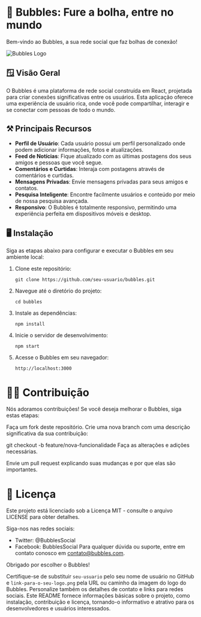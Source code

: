 # 🫧 Bubbles: Fure a bolha, entre no mundo
Bem-vindo ao Bubbles, a sua rede social que faz bolhas de conexão!

![Bubbles Logo](link-para-o-seu-logo.png)

## 🪟 Visão Geral

O Bubbles é uma plataforma de rede social construída em React, projetada para criar conexões significativas entre os usuários. Esta aplicação oferece uma experiência de usuário rica, onde você pode compartilhar, interagir e se conectar com pessoas de todo o mundo.

## ⚒️ Principais Recursos

- **Perfil de Usuário**: Cada usuário possui um perfil personalizado onde podem adicionar informações, fotos e atualizações.
- **Feed de Notícias**: Fique atualizado com as últimas postagens dos seus amigos e pessoas que você segue.
- **Comentários e Curtidas**: Interaja com postagens através de comentários e curtidas.
- **Mensagens Privadas**: Envie mensagens privadas para seus amigos e contatos.
- **Pesquisa Inteligente**: Encontre facilmente usuários e conteúdo por meio de nossa pesquisa avançada.
- **Responsivo**: O Bubbles é totalmente responsivo, permitindo uma experiência perfeita em dispositivos móveis e desktop.

## 🖥️ Instalação

Siga as etapas abaixo para configurar e executar o Bubbles em seu ambiente local:

1. Clone este repositório:

   ```git clone https://github.com/seu-usuario/bubbles.git```
   
3. Navegue até o diretório do projeto:
   
   ```cd bubbles```

4. Instale as dependências:
   
   ``` npm install ```

6. Inicie o servidor de desenvolvimento:

   ``` npm start ```

5. Acesse o Bubbles em seu navegador:
   
   ```http://localhost:3000```

# ✌🏻 Contribuição
Nós adoramos contribuições! Se você deseja melhorar o Bubbles, siga estas etapas:

Faça um fork deste repositório. Crie uma nova branch com uma descrição significativa da sua contribuição:

git checkout -b feature/nova-funcionalidade
Faça as alterações e adições necessárias.

Envie um pull request explicando suas mudanças e por que elas são importantes.

# 📃 Licença
Este projeto está licenciado sob a Licença MIT - consulte o arquivo LICENSE para obter detalhes.

Siga-nos nas redes sociais:
- Twitter: @BubblesSocial
- Facebook: BubblesSocial
Para qualquer dúvida ou suporte, entre em contato conosco em contato@bubbles.com.

Obrigado por escolher o Bubbles!

Certifique-se de substituir `seu-usuario` pelo seu nome de usuário no GitHub e `link-para-o-seu-logo.png` pela URL ou caminho da imagem do logo do Bubbles. Personalize também os detalhes de contato e links para redes sociais. Este README fornece informações básicas sobre o projeto, como instalação, contribuição e licença, tornando-o informativo e atrativo para os desenvolvedores e usuários interessados.
